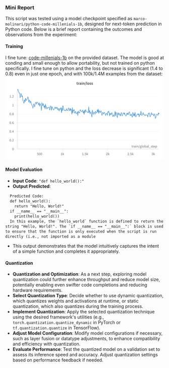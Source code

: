 ### Mini Report

This script was tested using a model checkpoint specified as `marco-molinari/python-code-millenials-1b`, designed for next-token prediction in Python code. Below is a brief report containing the outcomes and observations from the experiment:

#### Training
I fine tune: [code-millenials-1b](https://huggingface.co/budecosystem/code-millenials-1b) on the provided dataset. The model is good at conding and small enough to allow portability, but not trained on python specifically. I fine tune on python and the loss decrease is significant (1.4 to 0.8) even in just one epoch, and with 100k/1.4M examples from the dataset:
![loss](loss.png)
#### Model Evaluation
- **Input Code**: `"def hello_world():"`
- **Output Predicted**:
```
  Predicted Code:
  def hello_world():
    return "Hello, World!"
  if __name__ == "__main__":
    print(hello_world())
  In this example, the `hello_world` function is defined to return the string "Hello, World!". The `if __name__ == "__main__":` block is used to ensure that the function is only executed when the script is run directly (i.e., not imported as a module
```

- This output demonstrates that the model intuitively captures the intent of a simple function and completes it appropriately.


#### Quantization
- **Quantization and Optimization**: As a next step, exploring model quantization could further enhance throughput and reduce model size, potentially enabling even swifter code completions and reducing hardware requirements.
- **Select Quantization Type**: Decide whether to use dynamic quantization, which quantizes weights and activations at runtime, or static quantization, which also quantizes during the training process.
- **Implement Quantization**: Apply the selected quantization technique using the desired framework's utilities (e.g., `torch.quantization.quantize_dynamic` in PyTorch or `tf.quantization.quantize` in TensorFlow).
- **Adjust Model Configuration**: Modify model configurations if necessary, such as layer fusion or datatype adjustments, to enhance compatibility and efficiency with quantization.
- **Evaluate Performance**: Test the quantized model on a validation set to assess its inference speed and accuracy. Adjust quantization settings based on performance feedback if needed.

